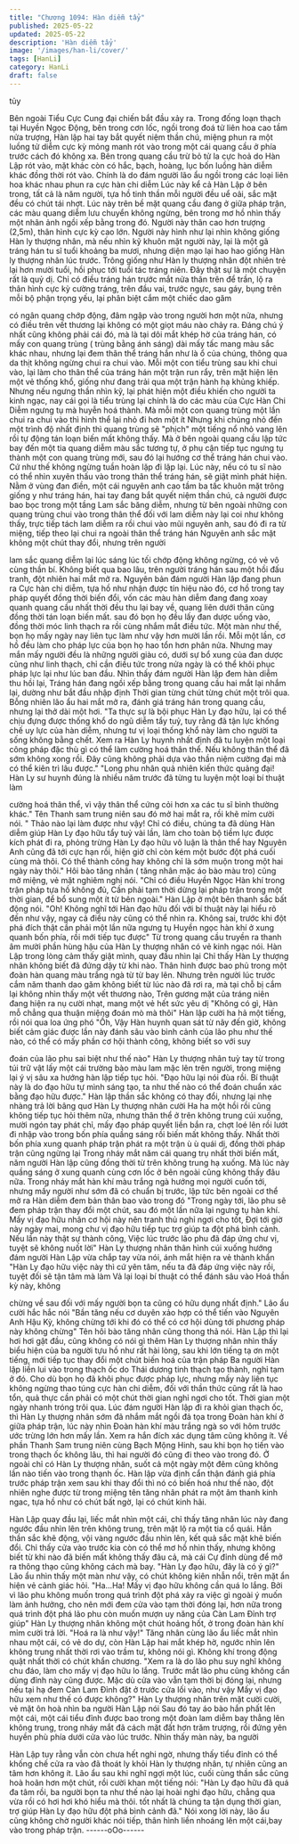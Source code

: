 ```yaml
---
title: "Chương 1094: Hàn diễm tẩy"
published: 2025-05-22
updated: 2025-05-22
description: 'Hàn diễm tẩy'
image: '/images/han-li/cover/'
tags: [HanLi]
category: HanLi
draft: false
---
```


tủy

Bên ngoài Tiểu Cực Cung đại chiến bắt đầu xảy ra.
Trong đống loạn thạch tại Huyền Ngọc Động, bên trong cơn lốc,
ngồi trong đoá tử liên hoa cao tầm nửa trượng, Hàn lập hai tay
bắt quyết niệm thần chú, miệng phun ra một luồng tử diễm cực kỳ
mỏng manh rót vào trong một cái quang cầu ở phía trước cách đó
không xa.
Bên trong quang cầu trừ bỏ tử la cực hoả do Hàn Lập rót vào,
mặt khác còn có hắc, bạch, hoàng, lục bốn luồng hàn diễm khác
đồng thời rót vào. Chính là do đám người lão ẩu ngồi trong các
loại liên hoa khác nhau phun ra cực hàn chi diễm
Lúc này kể cả Hàn Lập ở bên trong, tất cả là năm người, tựa hồ
tinh thần mỗi người đều uể oải, sắc mặt đều có chút tái nhợt. Lúc
này trên bề mặt quang cầu đang ở giữa pháp trận, các màu
quang diễm lưu chuyển không ngừng, bên trong mơ hồ nhìn thấy
một nhân ảnh ngồi xếp bằng trong đó.
Người này thân cao hơn trượng (2,5m), thân hình cực kỳ cao lớn.
Người này hình như lại nhìn không giống Hàn ly thượng nhân, mà
nếu nhìn kỹ khuôn mặt người này, lại là một gã tráng hán tu sĩ tuổi
khoảng ba mươi, nhưng diện mạo lại hao hao giống Hàn ly
thượng nhân lúc trước. Trông giống như Hàn ly thượng nhân đột
nhiên trẻ lại hơn mười tuổi, hồi phục tới tuổi tác tráng niên.
Đây thật sự là một chuyện rất là quỷ dị.
Chỉ có điều tráng hán trước mắt nửa thân trên để trần, lộ ra thân
hình cực kỳ cường tráng, trên đầu vai, trước ngực, sau gáy, bụng
trên mỗi bộ phận trọng yếu, lại phân biệt cắm một chiếc dao găm

có ngân quang chớp động, đâm ngập vào trong người hơn một
nửa, nhưng có điều trên vết thương lại không có một giọt máu
nào chảy ra.
Đáng chú ý nhất cũng không phải cái đó, mà là tại dôi mắt khép
hờ của tráng hán, có mấy con quang trùng ( trùng bằng ánh sáng)
dài mấy tấc mang màu sắc khác nhau, nhưng lại đem thân thể
tráng hắn như là ổ của chúng, thông qua da thịt không ngừng chui
ra chui vào.
Mỗi một con tiểu trùng sau khi chui vào, lại làm cho thân thể của
tráng hán một trận run rẩy, trên mặt hiện lên một vẻ thống khổ,
giống như đang trải qua một trận hành hạ khủng khiếp.
Nhưng nếu ngưng thần nhìn kỹ, lại phát hiện một điều khiến cho
người ta kinh ngạc, nay cái gọi là tiểu trùng lại chính là do các
màu của Cực Hàn Chi Diễm ngưng tụ mà huyễn hoá thành. Mà
mỗi một con quang trùng một lần chui ra chui vào thì hình thể lại
nhỏ đi hơn một ít
Nhưng khi chúng nhỏ đến một trình độ nhất định thì quang trùng
sẽ "phịch" một tiếng nổ nhỏ vang lên rồi tự động tán loạn biến mất
không thấy. Mà ở bên ngoài quang cầu lập tức bay đến một tia
quang diễm màu sắc tương tự, ở phụ cận tiếp tục ngưng tụ thành
một con quang trùng mới, sau đó lại hướng cơ thể tráng hán chui
vào.
Cứ như thế không ngừng tuần hoàn lặp đi lặp lại.
Lúc này, nếu có tu sĩ nào có thể nhìn xuyên thấu vào trong thân
thể tráng hán, sẽ giật mình phát hiện. Nằm ở vùng đan điền, một
cái nguyên anh cao tầm ba tấc khuôn mặt trông giống y như tráng
hán, hai tay đang bắt quyết niệm thần chú, cả người được bao
bọc trong một tầng Lam sắc băng diễm, nhưng từ bên ngoài
những con quang trùng chui vào trong thân thể đối với lam diễm
này lại coi như không thấy, trực tiếp tách lam diễm ra rồi chui vào
mũi nguyên anh, sau đó đi ra từ miệng, tiếp theo lại chui ra ngoài
thân thể tráng hán
Nguyên anh sắc mặt không một chút thay đổi, nhưng trên người

lam sắc quang diễm lại lúc sáng lúc tối chớp động không ngừng,
có vẻ vô cùng thần bí.
Không biết qua bao lâu, trên người tráng hán sau một hồi đấu
tranh, đột nhiên hai mắt mở ra.
Nguyên bản đám người Hàn lập đang phun ra Cực hàn chi diễm,
tựa hồ như nhận được tín hiệu nào đó, cơ hồ trong tay pháp
quyết đồng thời biến đổi, vốn các màu hàn diễm đang đang xoay
quanh quang cầu nhất thời đều thu lại bay về, quang liên dưới
thân cũng đồng thời tán loạn biến mất. sau đó bọn họ đều lấy đan
dược uống vào, đồng thời móc linh thạch ra rồi cùng nhắm mắt
điều tức.
Một màn như thế, bọn họ mấy ngày nay liên tục làm như vậy hơn
mười lần rồi. Mỗi một lần, cơ hồ đều làm cho pháp lực của bọn họ
hao tổn hơn phân nửa. Nhưng may mắn mấy người đều là những
người giàu có, dưới sự bổ xung của đan dược cũng như linh
thạch, chỉ cần điều tức trong nửa ngày là có thể khôi phục pháp
lực lại như lúc ban đầu.
Nhìn thấy đám người Hàn lập đem hàn diễm thu hồi lại, Tráng
hán đang ngồi xếp bằng trong quang cầu hai mắt lại nhắm lại,
dường như bắt đầu nhập định
Thời gian từng chút từng chút một trôi qua. Bỗng nhiên lão ẩu hai
mắt mở ra, đánh giá tráng hán trong quang cầu, nhưng lại thở dài
một hơi.
"Ta thực sự là bội phục Hàn Ly đạo hữu, lại có thể chịu đựng
được thống khổ do ngũ diễm tẩy tuỷ, tuy rằng đã tận lực khống
chế uy lực của hàn diễm, nhưng tư vị loại thống khổ này làm cho
người ta sống không bằng chết. Xem ra Hàn Ly huynh nhất định
đã tu luyện một loại công pháp đặc thù gì có thể làm cường hoá
thân thể. Nếu không thân thể đã sớm không xong rồi. Đây cũng
không phải dựa vào thần niệm cường đại mà có thể kiên trì lâu
được."
"Long phu nhân quả nhiên kiến thức quảng đại! Hàn Ly sư huynh
đúng là nhiều năm trước đã từng tu luyện một loại bí thuật làm

cường hoá thân thể, vì vậy thân thể cứng cỏi hơn xa các tu sĩ bình
thường khác." Tên Thanh sam trung niên sau đó mở hai mắt ra,
rồi khẽ mỉm cười nói.
" Thảo nào lại làm được như vậy! Chỉ có điều, chúng ta đã dùng
Hàn diễm giúp Hàn Ly đạo hữu tẩy tuỷ vài lần, làm cho toàn bộ
tiềm lực được kích phát đi ra, phỏng trừng Hàn Ly đạo hữu vô
luận là thân thể hay Nguyên Anh cũng đã tới cực hạn rồi, hiện giờ
chỉ còn kém một bước đột phá cuối cùng mà thôi. Có thể thành
công hay không chỉ là sớm muộn trong một hai ngày này thôi."
Hôi bào tăng nhân ( tăng nhân mặc áo bào màu tro) cũng mở
miệng, vẻ mặt nghiêm nghị nói.
"Chỉ có điều Huyền Ngọc Hàn khí trong trận pháp tựa hồ không
đủ, Cần phải tạm thời dừng lại pháp trận trong một thời gian, để
bổ sung một ít từ bên ngoài." Hàn Lập ở một bên thanh sắc bất
động nói.
"Oh! Không nghĩ tới Hàn đạo hữu đối với bí thuật này lại hiểu rõ
đến như vậy, ngay cả điều này cũng có thể nhìn ra. Không sai,
trước khi đột phá đích thật cần phải một lần nữa ngưng tụ Huyền
ngọc hàn khí ở xung quanh bốn phía, rồi mới tiếp tục được" Từ
trong quang cầu truyền ra thanh âm mười phần hùng hậu của
Hàn Ly thượng nhân có vẻ kinh ngạc nói.
Hàn Lập trong lòng cảm thấy giật mình, quay đầu nhìn lại
Chỉ thấy Hàn Ly thượng nhân không biết đã đứng dậy từ khi nào.
Thân hình được bao phủ trong một đoàn hàn quang màu trắng
ngà từ từ bay lên. Nhưng trên người lúc trước cắm năm thanh
dao găm không biết từ lúc nào đã rơi ra, mà tại chỗ bị cắm lại
không nhìn thấy một vết thương nào, Trên gương mặt của tráng
niên đang hiện ra nụ cười nhạt, mang một vẻ hết sức yêu dị
"Không có gì, Hàn mỗ chẳng qua thuận miệng đoán mò mà thôi"
Hàn lập cười ha hả một tiếng, rồi nói qua loa ứng phó
"Ồh, Vậy Hàn huynh quan sát từ nãy đến giờ, không biết cảm giác
được lần này đánh sâu vào bình cảnh của lão phu như thế nào,
có thể có mấy phần cơ hội thành công, không biết so với suy

đoán của lão phu sai biệt như thế nào" Hàn Ly thượng nhân tuỳ
tay từ trong túi trữ vật lấy một cái trường bào màu lam mặc lên
trên người, trong miệng lại ý vị sâu xa hướng hàn lập tiếp tục hỏi.
"Đạo hữu lại nói đùa rồi. Bí thuật này là do đạo hữu tự mình sáng
tạo, ta như thế nào có thể đoán chuẩn xác bằng đạo hữu được."
Hàn lập thần sắc không có thay đổi, nhưng lại nhẹ nhàng trả lời
bâng quơ
Hàn Ly thượng nhân cười Ha ha một hồi rồi cũng không tiếp tục
hỏi thêm nữa, nhưng thân thể ở trên không trung cúi xuống, mười
ngón tay phát chỉ, mấy đạo pháp quyết liền bắn ra, chợt loé lên rồi
lướt đi nhập vào trong bốn phía quầng sáng rồi biến mất không
thấy.
Nhất thời bốn phía xung quanh pháp trận phát ra một trận ù ù
quái dị, đồng thời pháp trận cũng ngừng lại
Trong nháy mắt năm cái quang trụ nhất thời biến mất, năm người
Hàn lập cũng đồng thời từ trên không trung hạ xuống.
Mà lúc này quầng sáng ở xung quanh cùng cơn lốc ở bên ngoài
cũng không thấy đâu nữa. Trong nháy mắt hàn khí màu trắng ngà
hướng mọi người cuốn tới, nhưng mấy người như sớm đã có
chuẩn bị trước, lập tức bên ngoài cơ thể mở ra Hàn diễm đem
bản thân bao vào trong đó
"Trong ngày tới, lão phu sẽ đem pháp trận thay đổi một chút, sau
đó một lần nữa lại ngưng tụ hàn khí. Mấy vị đạo hữu nhân cơ hội
này nên tranh thủ nghỉ ngơi cho tốt, Đợi tới giờ này ngày mai,
mong chư vị đạo hữu tiếp tục trợ giúp ta đột phá bình cảnh. Nếu
lần này thật sự thành công, Việc lúc trước lão phu đã đáp ứng chư
vị, tuyệt sẽ không nuốt lời" Hàn Ly thượng nhân thân hình cúi
xuống hướng đám người Hàn Lập vừa chắp tay vừa nói, ánh mắt
hiện ra vẻ thành khẩn
"Hàn Ly đạo hữu việc này thì cứ yên tâm, nếu ta đã đáp ứng việc
này rồi, tuyệt đối sẽ tận tâm mà làm
Vả lại loại bí thuật có thể đánh sâu vào Hoá thần kỳ này, không

chừng về sau đối với mấy người bọn ta cũng có hữu dụng nhất
định." Lão ẩu cười hắc hắc nói
"Bần tăng nếu cơ duyên xảo hợp có thể tiến vào Nguyên Anh Hậu
Kỳ, không chừng tới khi đó có thể có cơ hội dùng tới phương pháp
này không chừng" Tên hôi bào tăng nhân cũng thong thả nói.
Hàn Lập thì lại hơi hơi gật đầu, cũng không có nói gì thêm
Hàn Ly thượng nhân nhìn thấy biểu hiện của ba người tựu hồ như
rất hài lòng, sau khi lớn tiếng tạ ơn một tiếng, mới tiếp tục thay đổi
một chút biến hoá của trận pháp
Ba người Hàn lập liền lui vào trong thạch ốc do Thái dương tinh
thạch tạo thành, nghỉ tạm ở đó.
Cho dù bọn họ đã khôi phục được pháp lực, nhưng mấy này liên
tục không ngừng thao túng cực hàn chi diễm, đối với thần thức
cũng rất là hao tổn, quả thực cần phải có một chút thời gian nghỉ
ngơi cho tốt.
Thời gian một ngày nhanh tróng trôi qua.
Lúc đám người Hàn lập đi ra khỏi gian thạch ốc, thì Hàn Ly
thượng nhân sớm đã nhắm mắt ngồi đả tọa trong Đoàn hàn khí ở
giữa pháp trận, lúc này nhìn Đoàn hàn khí màu trắng ngà so với
hôm trước ước trừng lớn hơn mấy lần.
Xem ra hắn đích xác dụng tâm cũng không ít.
Về phần Thanh Sam trung niên cùng Bạch Mộng Hinh, sau khi
bọn họ tiến vào trong thạch ốc không lâu, thì hai người đó cũng đi
theo vào trong đó. Ở ngoài chỉ có Hàn Ly thượng nhân, suốt cả
một ngày một đêm cũng không lần nào tiến vào trong thạnh ốc.
Hàn lập vừa định cẩn thận đánh giá phía trước pháp trận xem sau
khi thay đổi thì nó có biến hoá như thế nào, đột nhiên nghe được
từ trong miệng tên tăng nhân phát ra một âm thanh kinh ngac, tựa
hồ như có chút bất ngờ, lại có chút kinh hãi.

Hàn Lập quay đầu lại, liếc mắt nhìn một cái, chỉ thấy tăng nhân
lúc này đang ngước đầu nhìn lên trên không trung, trên mặt lộ ra
một tia cổ quái.
Hắn thần sắc khẽ động, vội vàng ngước đầu nhìn lên, kết quả sắc
mặt khẽ biến đổi.
Chỉ thấy cửa vào trước kia còn có thể mơ hồ nhìn thấy, nhưng
không biết từ khi nào đã biến mất không thấy đâu cả, mà cái Cự
đỉnh dùng để mở ra thông thạo cũng không cách mà bay.
"Hàn Ly đạo hữu, đây là có ý gì?" Lão ẩu nhìn thấy một màn như
vậy, có chút không kiên nhẫn nổi, trên mặt ẩn hiện vẻ cảnh giác
hỏi.
"Ha…Ha! Mấy vị đạo hữu không cần quá lo lắng. Bởi vì lão phu
không muốn trong quá trình đột phá xảy ra việc gì ngoài ý muốn
làm ảnh hưởng, cho nên mới đem cửa vào tạm thời đóng lại, hơn
nữa trong quá trình đột phá lão phu còn muốn mượn uy năng của
Càn Lam Đỉnh trợ giúp" Hàn Ly thượng nhân không một chút
hoảng hốt, ở trong đoàn hàn khí mỉm cười trả lời.
"Hoá ra là như vậy!" Tăng nhân cùng lão ẩu liếc mắt nhìn nhau
một cái, có vẻ do dự, còn Hàn Lập hai mắt khép hờ, ngước nhìn
lên không trung nhất thời rơi vào trầm tư, không nói gì.
Không khí trong động quật nhất thời có chút khẩn chương.
"Xem ra là do lão phu suy nghĩ không chu đáo, làm cho mấy vị
đạo hữu lo lắng. Trước mắt lão phu cũng không cần dùng đỉnh
này cũng được. Mặc dù cửa vào vẫn tạm thời bị đóng lại, nhưng
nếu tại hạ đem Càn Lam Đỉnh đặt ở trước cửa lối vào, như vậy
Mấy vị đạo hữu xem như thế có được không?" Hàn Ly thượng
nhân trên mặt cười cười, vẻ mặt ôn hoà nhìn ba người Hàn Lập
nói
Sau đó tay áo bào hắn phất lên một cái, một cái tiểu đỉnh được
bao trong một đoàn lam diễm bay thẳng lên không trung, trong
nháy mắt đã cách mặt đất hơn trăm trượng, rồi đứng yên huyền
phù phía dưới cửa vào lúc trước. Nhìn thấy màn này, ba người

Hàn Lập tuy rằng vẫn còn chưa hết nghi ngờ, nhưng thấy tiểu
đỉnh có thể khống chế cửa ra vào đã thoát ly khỏi Hàn ly thượng
nhân, tự nhiên cũng an tâm hơn không ít.
Lão ẩu sau khi nghĩ ngợi một lúc, cuối cùng thần sắc cũng hoà
hoãn hơn một chút, rồi cười khan một tiếng nói:
"Hàn Ly đạo hữu đã quá đa tâm rồi, ba người bọn ta như thế nào
lại hoài nghi đạo hữu, chẳng qua vừa rồi có hơi hơi khó hiểu mà
thôi. tốt nhất là chúng ta tận dụng thời gian, trợ giúp Hàn Ly đạo
hữu đột phá bình cảnh đã." Nói xong lời này, lão ẩu cũng không
chờ người khác nói tiếp, thân hình liền nhoáng lên một cái,bay
vào trong pháp trận.
------oOo------
